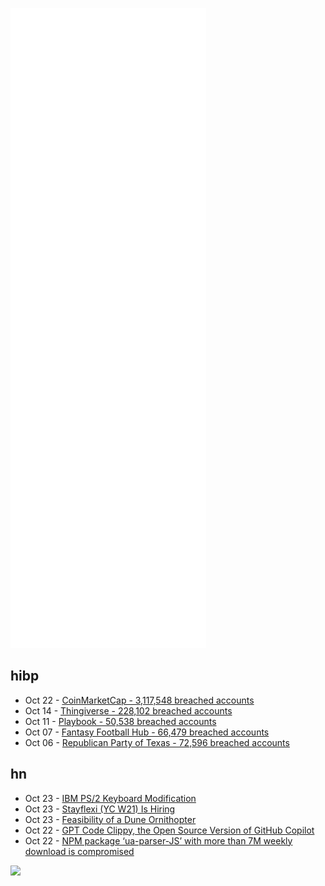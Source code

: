 ![Metrics](https://raw.githubusercontent.com/phixion/phixion/master/metrics.svg)

## hibp

<!--
for https://github.com/phixion/phixion/blob/main/.github/workflows/feeds.yml
-->
<!--START_SECTION:haveibeenpwnd-->
- Oct 22 - [CoinMarketCap - 3,117,548 breached accounts](https://haveibeenpwned.com/PwnedWebsites#CoinMarketCap)
- Oct 14 - [Thingiverse - 228,102 breached accounts](https://haveibeenpwned.com/PwnedWebsites#Thingiverse)
- Oct 11 - [Playbook - 50,538 breached accounts](https://haveibeenpwned.com/PwnedWebsites#Playbook)
- Oct 07 - [Fantasy Football Hub - 66,479 breached accounts](https://haveibeenpwned.com/PwnedWebsites#FantasyFootballHub)
- Oct 06 - [Republican Party of Texas - 72,596 breached accounts](https://haveibeenpwned.com/PwnedWebsites#RepublicanPartyOfTexas)
<!--END_SECTION:haveibeenpwnd-->

## hn

<!--
for https://github.com/phixion/phixion/blob/main/.github/workflows/feeds.yml
-->
<!--START_SECTION:hn-->
- Oct 23 - [IBM PS/2 Keyboard Modification](https://ardent-tool.com/keyboard/mods/Model_M_Modifications.html)
- Oct 23 - [Stayflexi (YC W21) Is Hiring](https://www.ycombinator.com/companies/stayflexi/jobs/XOgPJYp-software-developer)
- Oct 23 - [Feasibility of a Dune Ornithopter](http://pages.erau.edu/~andrewsa/sci_fi_projects_spring_2015/Project_2/Eilts_Mitchell/Dune%20Eilts/Dune%20Eilts/index_Eilts.html)
- Oct 22 - [GPT Code Clippy, the Open Source Version of GitHub Copilot](https://github.com/CodedotAl/gpt-code-clippy)
- Oct 22 - [NPM package ‘ua-parser-JS’ with more than 7M weekly download is compromised](https://old.reddit.com/r/programming/comments/qdlela/breaking_npm_package_uaparserjs_with_more_than_7m/)
<!--END_SECTION:hn-->

<!--
for https://yhype.me
-->
![](https://hit.yhype.me/github/profile?user_id=13013670)
